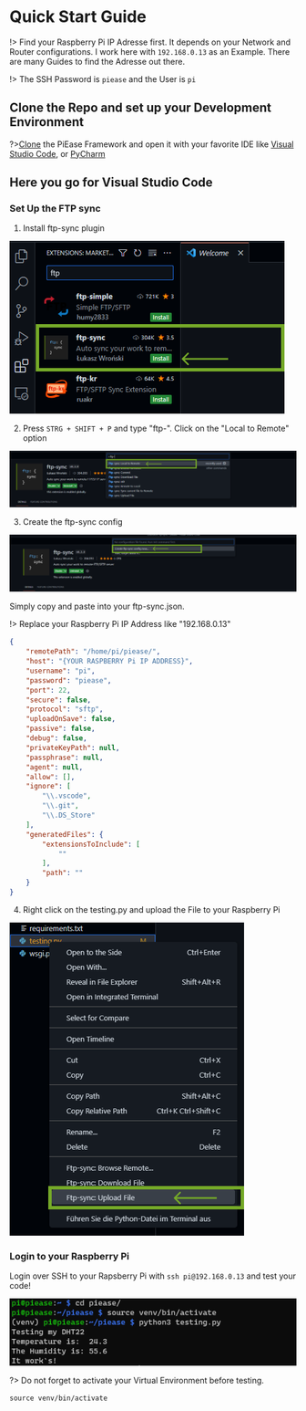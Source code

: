 # Quick Start Guide

!> Find your Raspberry Pi IP Adresse first. It depends on your Network and Router configurations. I work here with ```192.168.0.13``` as an Example. There are many Guides to find the Adresse out there.

!> The SSH Password is ```piease``` and the User is ```pi```

## Clone the Repo and set up your Development Environment

?>[Clone](https://github.com/anderswodenker/piease) the PiEase Framework and open it with your favorite IDE like [Visual Studio Code](https://code.visualstudio.com/), or [PyCharm](https://www.jetbrains.com/de-de/pycharm/)

## Here you go for Visual Studio Code

### Set Up the FTP sync

1. Install ftp-sync plugin

![Install FTP Sync Plugin](images/ide/install_plugin.png)

2. Press ``` STRG + SHIFT + P ``` and type "ftp-". Click on the "Local to Remote" option

![local to remote configuration](images/ide/local_to_remote.png)

3. Create the ftp-sync config

![Create ftp-sync.json](images/ide/create_ftp_config.png)

Simply copy and paste into your ftp-sync.json.

!> Replace your Raspberry Pi IP Address like "192.168.0.13"
```json
{
    "remotePath": "/home/pi/piease/",
    "host": "{YOUR RASPBERRY Pi IP ADDRESS}",
    "username": "pi",
    "password": "piease",
    "port": 22,
    "secure": false,
    "protocol": "sftp",
    "uploadOnSave": false,
    "passive": false,
    "debug": false,
    "privateKeyPath": null,
    "passphrase": null,
    "agent": null,
    "allow": [],
    "ignore": [
        "\\.vscode",
        "\\.git",
        "\\.DS_Store"
    ],
    "generatedFiles": {
        "extensionsToInclude": [
            ""
        ],
        "path": ""
    }
}
```

4. Right click on the testing.py and upload the File to your Raspberry Pi

![Upload a file to Raspberry Pi](images/ide/right_click_file.png)

### Login to your Raspberry Pi

Login over SSH to your Rapsberry Pi with ``` ssh pi@192.168.0.13 ``` and test your code!

![Upload a file to Raspberry Pi](images/ide/terminal_testing.png)

?> Do not forget to activate your Virtual Environment before testing.

``` shell
source venv/bin/activate
```